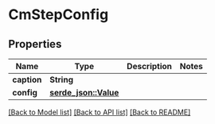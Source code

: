 # CmStepConfig

## Properties

Name | Type | Description | Notes
------------ | ------------- | ------------- | -------------
**caption** | **String** |  | 
**config** | [**serde_json::Value**](.md) |  | 

[[Back to Model list]](../README.md#documentation-for-models) [[Back to API list]](../README.md#documentation-for-api-endpoints) [[Back to README]](../README.md)


